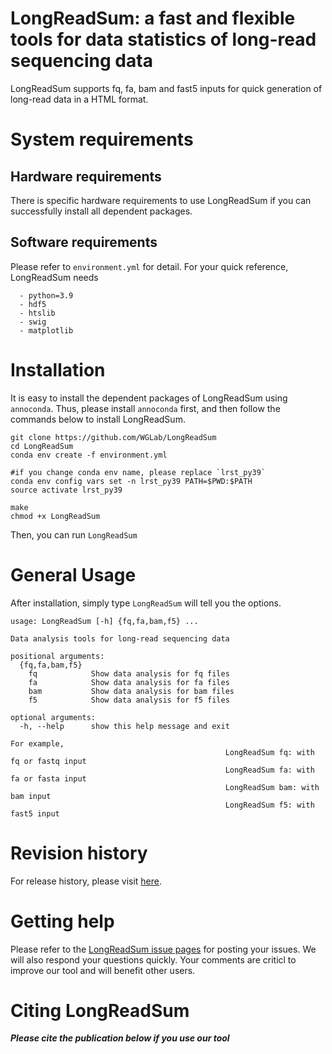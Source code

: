 # LongReadSum: a fast and flexible tools for data statistics of long-read sequencing data 

LongReadSum supports fq, fa, bam and fast5 inputs for quick generation of long-read data in a HTML format.

# System requirements
## Hardware requirements
There is specific hardware requirements to use LongReadSum if you can successfully install all dependent packages.

## Software requirements
Please refer to `environment.yml` for detail. For your quick reference, LongReadSum needs
```
  - python=3.9
  - hdf5
  - htslib
  - swig
  - matplotlib
```

# Installation
It is easy to install the dependent packages of LongReadSum using `annoconda`. Thus, please install `annoconda` first, and then follow the commands below to install LongReadSum.

```
git clone https://github.com/WGLab/LongReadSum
cd LongReadSum
conda env create -f environment.yml

#if you change conda env name, please replace `lrst_py39`
conda env config vars set -n lrst_py39 PATH=$PWD:$PATH
source activate lrst_py39   

make
chmod +x LongReadSum
```

Then, you can run `LongReadSum`


# General Usage
After installation, simply type `LongReadSum` will tell you the options.
```
usage: LongReadSum [-h] {fq,fa,bam,f5} ...

Data analysis tools for long-read sequencing data

positional arguments:
  {fq,fa,bam,f5}
    fq            Show data analysis for fq files
    fa            Show data analysis for fa files
    bam           Show data analysis for bam files
    f5            Show data analysis for f5 files

optional arguments:
  -h, --help      show this help message and exit

For example,
                                                LongReadSum fq: with fq or fastq input
                                                LongReadSum fa: with fa or fasta input
                                                LongReadSum bam: with bam input
                                                LongReadSum f5: with fast5 input
```


# Revision history
For release history, please visit [here](https://github.com/WGLab/LongReadSum/releases). 

# Getting help
Please refer to the [LongReadSum issue pages](https://github.com/WGLab/LongReadSum/issues) for posting your issues. We will also respond your questions quickly. Your comments are criticl to improve our tool and will benefit other users.

# Citing LongReadSum
***Please cite the publication below if you use our tool***



